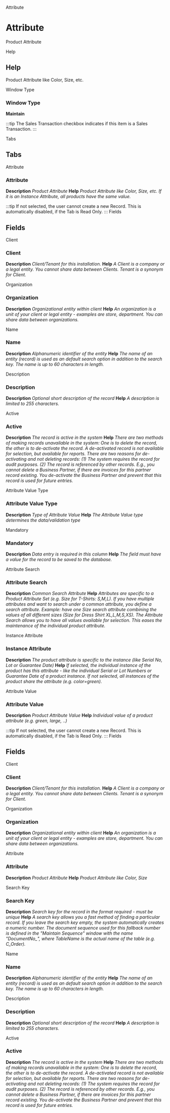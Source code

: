 
Attribute
# Attribute


Product Attribute

Help
## Help

Product Attribute like Color, Size, etc.

Window Type
### Window Type

**Maintain**

:::tip
The Sales Transaction checkbox indicates if this item is a Sales Transaction.
:::

Tabs
## Tabs


Attribute
### Attribute

**Description**
 *Product Attribute*
**Help**
 *Product Attribute like Color, Size, etc.  If it is an Instance Attribute, all products have the same value.*

:::tip
If not selected, the user cannot create a new Record.  This is automatically disabled, if the Tab is Read Only.
:::
Fields
## Fields


Client
### Client

**Description**
 *Client/Tenant for this installation.*
**Help**
 *A Client is a company or a legal entity. You cannot share data between Clients. Tenant is a synonym for Client.*

Organization
### Organization

**Description**
 *Organizational entity within client*
**Help**
 *An organization is a unit of your client or legal entity - examples are store, department. You can share data between organizations.*

Name
### Name

**Description**
 *Alphanumeric identifier of the entity*
**Help**
 *The name of an entity (record) is used as an default search option in addition to the search key. The name is up to 60 characters in length.*

Description
### Description

**Description**
 *Optional short description of the record*
**Help**
 *A description is limited to 255 characters.*

Active
### Active

**Description**
 *The record is active in the system*
**Help**
 *There are two methods of making records unavailable in the system: One is to delete the record, the other is to de-activate the record. A de-activated record is not available for selection, but available for reports.
There are two reasons for de-activating and not deleting records:
(1) The system requires the record for audit purposes.
(2) The record is referenced by other records. E.g., you cannot delete a Business Partner, if there are invoices for this partner record existing. You de-activate the Business Partner and prevent that this record is used for future entries.*

Attribute Value Type
### Attribute Value Type

**Description**
 *Type of Attribute Value*
**Help**
 *The Attribute Value type determines the data/validation type*

Mandatory
### Mandatory

**Description**
 *Data entry is required in this column*
**Help**
 *The field must have a value for the record to be saved to the database.*

Attribute Search
### Attribute Search

**Description**
 *Common Search Attribute*
**Help**
 *Attributes are specific to a Product Attribute Set (e.g. Size for T-Shirts: S,M,L). If you have multiple attributes and want to search under a common attribute, you define a search attribute. Example: have one Size search attribute combining the values of all different sizes (Size for Dress Shirt  XL,L,M,S,XS). The Attribute Search allows you to have all values available for selection.  This eases the maintenance of the individual product attribute.*

Instance Attribute
### Instance Attribute

**Description**
 *The product attribute is specific to the instance (like Serial No, Lot or Guarantee Date)*
**Help**
 *If selected, the individual instance of the product has this attribute - like the individual Serial or Lot Numbers or  Guarantee Date of a product instance.  If not selected, all instances of the product share the attribute (e.g. color=green).*

Attribute Value
### Attribute Value

**Description**
 *Product Attribute Value*
**Help**
 *Individual value of a product attribute (e.g. green, large, ..)*

:::tip
If not selected, the user cannot create a new Record.  This is automatically disabled, if the Tab is Read Only.
:::
Fields
## Fields


Client
### Client

**Description**
 *Client/Tenant for this installation.*
**Help**
 *A Client is a company or a legal entity. You cannot share data between Clients. Tenant is a synonym for Client.*

Organization
### Organization

**Description**
 *Organizational entity within client*
**Help**
 *An organization is a unit of your client or legal entity - examples are store, department. You can share data between organizations.*

Attribute
### Attribute

**Description**
 *Product Attribute*
**Help**
 *Product Attribute like Color, Size*

Search Key
### Search Key

**Description**
 *Search key for the record in the format required - must be unique*
**Help**
 *A search key allows you a fast method of finding a particular record.
If you leave the search key empty, the system automatically creates a numeric number.  The document sequence used for this fallback number is defined in the "Maintain Sequence" window with the name "DocumentNo_<TableName>", where TableName is the actual name of the table (e.g. C_Order).*

Name
### Name

**Description**
 *Alphanumeric identifier of the entity*
**Help**
 *The name of an entity (record) is used as an default search option in addition to the search key. The name is up to 60 characters in length.*

Description
### Description

**Description**
 *Optional short description of the record*
**Help**
 *A description is limited to 255 characters.*

Active
### Active

**Description**
 *The record is active in the system*
**Help**
 *There are two methods of making records unavailable in the system: One is to delete the record, the other is to de-activate the record. A de-activated record is not available for selection, but available for reports.
There are two reasons for de-activating and not deleting records:
(1) The system requires the record for audit purposes.
(2) The record is referenced by other records. E.g., you cannot delete a Business Partner, if there are invoices for this partner record existing. You de-activate the Business Partner and prevent that this record is used for future entries.*
